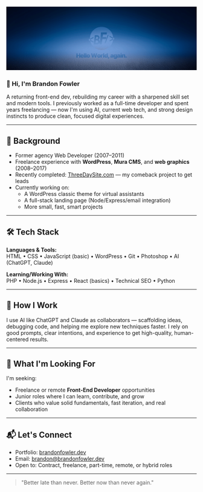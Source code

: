 ![Header Banner](./bfowlerdev-banner.png)
### 👋 Hi, I'm Brandon Fowler

A returning front-end dev, rebuilding my career with a sharpened skill set and modern tools. I previously worked as a full-time developer and spent years freelancing — now I'm using AI, current web tech, and strong design instincts to produce clean, focused digital experiences.

---

## 🧠 Background

- Former agency Web Developer (2007–2011)
- Freelance experience with **WordPress**, **Mura CMS**, and **web graphics** (2008–2017)
- Recently completed: [ThreeDaySite.com](https://threedaysite.com) — my comeback project to get leads
- Currently working on:  
  - A WordPress classic theme for virtual assistants  
  - A full-stack landing page (Node/Express/email integration)  
  - More small, fast, smart projects

---

## 🛠 Tech Stack

**Languages & Tools:**  
HTML • CSS • JavaScript (basic) • WordPress • Git • Photoshop • AI (ChatGPT, Claude)

**Learning/Working With:**  
PHP • Node.js • Express • React (basics) • Technical SEO • Python

---

## 🤖 How I Work

I use AI like ChatGPT and Claude as collaborators — scaffolding ideas, debugging code, and helping me explore new techniques faster. I rely on good prompts, clear intentions, and experience to get high-quality, human-centered results.

---

## 🔭 What I'm Looking For

I'm seeking:
- Freelance or remote **Front-End Developer** opportunities  
- Junior roles where I can learn, contribute, and grow  
- Clients who value solid fundamentals, fast iteration, and real collaboration

---

## 📬 Let's Connect

- Portfolio: [brandonfowler.dev](https://brandonfowler.dev)  
- Email: [brandon@brandonfowler.dev](mailto:brandon@brandonfowler.dev)  
- Open to: Contract, freelance, part-time, remote, or hybrid roles

---

> "Better late than never. Better now than never again."

